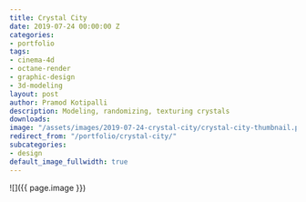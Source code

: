 ```yaml
---
title: Crystal City
date: 2019-07-24 00:00:00 Z
categories:
- portfolio
tags:
- cinema-4d
- octane-render
- graphic-design
- 3d-modeling
layout: post
author: Pramod Kotipalli
description: Modeling, randomizing, texturing crystals
downloads: 
image: "/assets/images/2019-07-24-crystal-city/crystal-city-thumbnail.png"
redirect_from: "/portfolio/crystal-city/"
subcategories:
- design
default_image_fullwidth: true
---
```


![]({{ page.image }})
